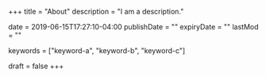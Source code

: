+++
title = "About"
description = "I am a description."

date = 2019-06-15T17:27:10-04:00
publishDate = ""
expiryDate = ""
lastMod = ""

keywords = ["keyword-a", "keyword-b", "keyword-c"]

draft = false
+++
